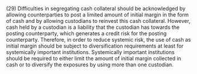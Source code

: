 (29) Difficulties in segregating cash collateral should be acknowledged by allowing counterparties to post a limited amount of initial margin in the form of cash and by allowing custodians to reinvest this cash collateral. However, cash held by a custodian is a liability that the custodian has towards the posting counterparty, which generates a credit risk for the posting counterparty. Therefore, in order to reduce systemic risk, the use of cash as initial margin should be subject to diversification requirements at least for systemically important institutions. Systemically important institutions should be required to either limit the amount of initial margin collected in cash or to diversify the exposures by using more than one custodian.